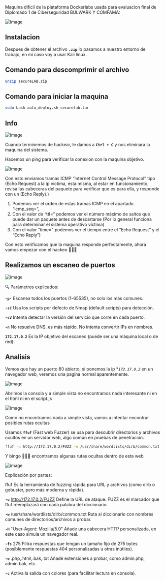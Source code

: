 Maquina dificil de la plataforma Dockerlabs usada para evaluacion final de Diplomado 1 de Ciberseguridad BULWARK Y COMFAMA:

![image](https://github.com/user-attachments/assets/1afad8f1-e881-4eae-8ce2-450bd56d82d7)

## Instalacion
Despues de obtener el archivo **`.zip`** lo pasamos a nuestro entorno de trabajo, en mi caso voy a usar Kali linux.

## Comando para descomprimir el archivo
```bash
unzip secureLAB.zip
```

## Comando para iniciar la maquina
```bash
sudo bash auto_deploy.sh securelab.tar
```

## Info
![image](https://github.com/user-attachments/assets/fcf6915c-012f-4609-b348-060d058b5cc7)

Cuando terminemos de hackear, le damos a **`Ctrl + C`** y nos eliminara la maquina del sistema.

Hacemos un ping para verificar la conexion con la maquina objetivo.

![image](https://github.com/user-attachments/assets/a7c4c2ec-0308-479f-9334-1acdee3c0e00)

Con esto enviamos tramas ICMP “Internet Control Message Protocol” tipo (Echo Request) a la ip victima, esta misma, al estar en funcionamiento, revisa las cabeceras del paquete para verificar que es para ella, y responde con un (Echo Reply).)

1. Podemos ver el orden de estas tramas ICMP en el apartado “icmp_seq=”,
2. Con el valor de “ttl=” podemos ver el número máximo de saltos que puede dar un paquete antes de descartarse (Por lo general funciona para determinar el sistema operativo víctima)
3. Con el valor “time=” podemos ver el tiempo entre el “Echo Request” y el “Echo Reply”)

Con esto verificamos que la maquina responde perfectamente, ahora vamos empezar con el hackeo 👏👏👏

## Realizamos un escaneo de puertos
![image](https://github.com/user-attachments/assets/3a7de0a7-279e-4523-9eda-5db8e3ecbd2a)

🔍 Parámetros explicados:

**`-p-`**	    Escanea todos los puertos (1-65535), no solo los más comunes.

**`-sC`**	    Usa los scripts por defecto de Nmap (default scripts) para detección.

**`-sV`**	    Intenta detectar la versión del servicio que corre en cada puerto.

**`-n`**	    No resuelve DNS, es más rápido. No intenta convertir IPs en nombres.

**`172.17.0.2`**	Es la IP objetivo del escaneo (puede ser una máquina local o de red).

## Analisis

Vemos que hay un puerto 80 abierto, si ponemos la ip **`172.17.0.2`* en un navegador web, veremos una pagina normal aparentemente.

![image](https://github.com/user-attachments/assets/002e411f-627f-4a87-99bd-462f6163ebb3)

Abrimos la consola y a simple vista no encontramos nada interesante ni en el html ni en el script.js

![image](https://github.com/user-attachments/assets/35958cf3-7ede-4d12-9736-6e296276a53d)

Como no encontramos nada a simple vista, vamos a intentar encontrar posibles rutas ocultas

Usamos **`ffuf`** (Fast web Fuzzer) se usa para descubrir directorios y archivos ocultos en un servidor web, algo común en pruebas de penetración.
```bash
ffuf -u http://172.17.0.2/FUZZ -w /usr/share/wordlists/dirb/common.txt -H "User-Agent: Mozilla/5.0" -fs 275 -e .php,.html,.bak,.txt -c
```
Y bingo 🎉🎉🎉 encontramos algunas rutas ocultas dentro de esta web

![image](https://github.com/user-attachments/assets/8c4ec611-d885-4cd0-81f0-2e8cee193350)

Explicación por partes:

ffuf	Es la herramienta de fuzzing rápida para URL y archivos (como dirb o gobuster, pero más moderna y rápida).

**`-u`** http://172.17.0.2/FUZZ	Define la URL de ataque. FUZZ es el marcador que ffuf reemplazará con cada palabra del diccionario.

**`-w`** /usr/share/wordlists/dirb/common.txt	Ruta al diccionario con nombres comunes de directorios/archivos a probar.

**`-H`** "User-Agent: Mozilla/5.0"	Añade una cabecera HTTP personalizada, en este caso simula un navegador real.

**`-fs`** 275	Filtra respuestas que tengan un tamaño fijo de 275 bytes (posiblemente respuestas 404 personalizadas u otras inútiles).

**`-e`** .php,.html,.bak,.txt	Añade extensiones a probar, como admin.php, admin.bak, etc.

**`-c`**	Activa la salida con colores (para facilitar lectura en consola).





